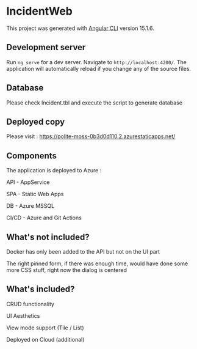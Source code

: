# IncidentWeb

This project was generated with [Angular CLI](https://github.com/angular/angular-cli) version 15.1.6.

## Development server

Run `ng serve` for a dev server. Navigate to `http://localhost:4200/`. The application will automatically reload if you change any of the source files.


## Database

Please check Incident.tbl and execute the script to generate database

## Deployed copy
Please visit : https://polite-moss-0b3d0d110.2.azurestaticapps.net/

## Components
The application is deployed to Azure :

API - AppService

SPA - Static Web Apps

DB - Azure MSSQL

CI/CD - Azure and Git Actions

## What's not included?
Docker has only been added to the API but not on the UI part

The right pinned form, if there was enough time, would have done some more CSS stuff, right now the dialog is centered

## What's included?
CRUD functionality

UI Aesthetics

View mode support (Tile / List)

Deployed on Cloud (additional)


